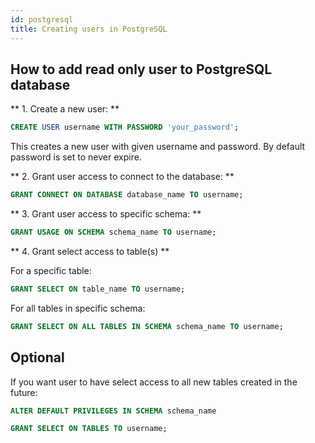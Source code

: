 ```yaml
---
id: postgresql
title: Creating users in PostgreSQL
---
```


## How to add read only user to PostgreSQL database


** 1. Create a new user: **

```sql
CREATE USER username WITH PASSWORD 'your_password';
```

This creates a new user with given username and password. By default password is set to never expire.

** 2. Grant user access to connect to the database: **

```sql
GRANT CONNECT ON DATABASE database_name TO username;
```

** 3. Grant user access to specific schema: **

```sql
GRANT USAGE ON SCHEMA schema_name TO username;
```

** 4. Grant select access to table(s) **

For a specific table:

```sql
GRANT SELECT ON table_name TO username;
```

For all tables in specific schema:

```sql
GRANT SELECT ON ALL TABLES IN SCHEMA schema_name TO username;
```

##  Optional

If you want user to have select access to all new tables created in the future:

```sql
ALTER DEFAULT PRIVILEGES IN SCHEMA schema_name

GRANT SELECT ON TABLES TO username;
```